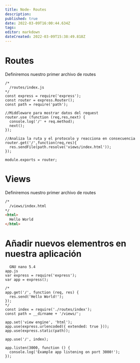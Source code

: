 ```yaml
---
title: Node- Routes
description: 
published: true
date: 2022-03-09T16:00:44.634Z
tags: 
editor: markdown
dateCreated: 2022-03-09T15:38:49.818Z
---
```


# Routes

Definiremos nuestro primer archivo de routes

```node
/*
  /routes/index.js
*/
const express = require('express');
const router = express.Router();
const path = require('path');

//Middleware para mostrar datos del request
router.use (function (req,res,next) {
  console.log('/' + req.method);
  next();
});

//Analiza la ruta y el protocolo y reacciona en consecuencia
router.get('/',function(req,res){
  res.sendFile(path.resolve('views/index.html'));
});

module.exports = router;

```
# Views

Definiremos nuestro primer archivo de routes
```html
/*
  /views/index.html
*/
<html>
  Hello World
</html>
```

# Añadir nuevos elementros en nuestra aplicación

```node
  GNU nano 5.4                                                       app.js                                                                 
var express = require('express');
var app = express();

/*
app.get('/', function (req, res) {
  res.send('Hello World!');
});
*/
const index = require('./routes/index');
const path = __dirname + '/views/';

app.set('view engine', 'html');
app.use(express.urlencoded({ extended: true }));
app.use(express.static(path));

app.use('/', index);

app.listen(3000, function () {
  console.log('Example app listening on port 3000!');
});



```